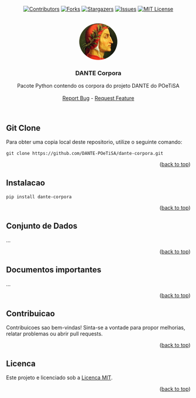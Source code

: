 <a name="readme-top"></a>

<div align="center">

[![Contributors][contributors-shield]][contributors-url]
[![Forks][forks-shield]][forks-url]
[![Stargazers][stars-shield]][stars-url]
[![Issues][issues-shield]][issues-url]
[![MIT License][license-shield]][license-url]

</div>

<br />
<div align="center">
  <a href="https://github.com/DANTE-POeTiSA/dante-corpora">
    <img src="https://github.com/DANTE-POeTiSA/dante-corpora/blob/main/images/dante.png?raw=true" alt="Logo"  height="100" style="border-radius:50%">
  </a>

<h3 align="center">DANTE Corpora</h3>

  <p align="center">
    Pacote Python contendo os corpora do projeto DANTE do POeTiSA
    <br />
    <br />
    <a href="https://github.com/DANTE-POeTiSA/dante-corpora/issues">Report Bug</a>
    -
    <a href="https://github.com/DANTE-POeTiSA/dante-corpora/issues">Request Feature</a>
  </p>
</div>

<br />

## Git Clone

Para obter uma copia local deste repositorio, utilize o seguinte comando:

```
git clone https://github.com/DANTE-POeTiSA/dante-corpora.git
```

<p align="right">(<a href="#readme-top">back to top</a>)</p>

## Instalacao



```
pip install dante-corpora
```

<p align="right">(<a href="#readme-top">back to top</a>)</p>

## Conjunto de Dados

...


 
<p align="right">(<a href="#readme-top">back to top</a>)</p>


## Documentos importantes

...

<p align="right">(<a href="#readme-top">back to top</a>)</p>

## Contribuicao

Contribuicoes sao bem-vindas! Sinta-se a vontade para propor melhorias, relatar problemas ou abrir pull requests.

<p align="right">(<a href="#readme-top">back to top</a>)</p>

## Licenca

Este projeto e licenciado sob a [Licenca MIT](LICENSE).

<p align="right">(<a href="#readme-top">back to top</a>)</p>

[contributors-shield]: https://img.shields.io/github/contributors/DANTE-POeTiSA/dante-corpora.svg?style=for-the-badge
[contributors-url]: https://github.com/DANTE-POeTiSA/dante-corpora/graphs/contributors
[forks-shield]: https://img.shields.io/github/forks/DANTE-POeTiSA/dante-corpora.svg?style=for-the-badge
[forks-url]: https://github.com/DANTE-POeTiSA/dante-corpora/network/members
[stars-shield]: https://img.shields.io/github/stars/DANTE-POeTiSA/dante-corpora.svg?style=for-the-badge
[stars-url]: https://github.com/DANTE-POeTiSA/dante-corpora/stargazers
[issues-shield]: https://img.shields.io/github/issues/DANTE-POeTiSA/dante-corpora.svg?style=for-the-badge
[issues-url]: https://github.com/DANTE-POeTiSA/dante-corpora/issues
[license-shield]: https://img.shields.io/github/license/DANTE-POeTiSA/dante-corpora.svg?style=for-the-badge
[license-url]: https://github.com/DANTE-POeTiSA/dante-corpora/blob/master/LICENSE.txt